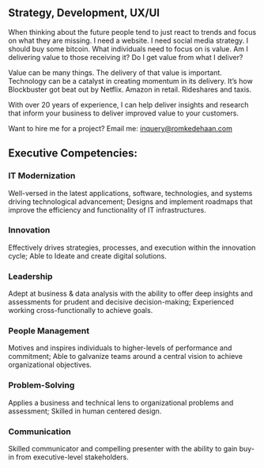 ## Strategy, Development, UX/UI

When thinking about the future people tend to just react to trends and focus on what they are missing. I need a website. I need social media strategy. I should buy some bitcoin. What individuals need to focus on is value. Am I delivering value to those receiving it? Do I get value from what I deliver?

Value can be many things. The delivery of that value is important. Technology can be a catalyst in creating momentum in its delivery. It’s how Blockbuster got beat out by Netflix. Amazon in retail. Rideshares and taxis. 

With over 20 years of experience, I can help deliver insights and research that inform your business to deliver improved value to your customers.

Want to hire me for a project? Email me: [inquery@romkedehaan.com](mailto:inquery@romkedehaan.com)

## Executive Competencies:

### IT Modernization
Well-versed in the latest applications, software, technologies, and systems driving technological advancement; Designs and implement roadmaps that improve the efficiency and functionality of IT infrastructures.

### Innovation
Effectively drives strategies, processes, and execution within the innovation cycle; Able to Ideate and create digital solutions.

### Leadership
Adept at business & data analysis with the ability to offer deep insights and assessments for prudent and decisive decision-making; Experienced working cross-functionally to achieve goals.

### People Management
Motives and inspires individuals to higher-levels of performance and commitment; Able to galvanize teams around a central vision to achieve organizational objectives.

### Problem-Solving
Applies a business and technical lens to organizational problems and assessment; Skilled in human centered design.

### Communication
Skilled communicator and compelling presenter with the ability to gain buy-in from executive-level stakeholders.